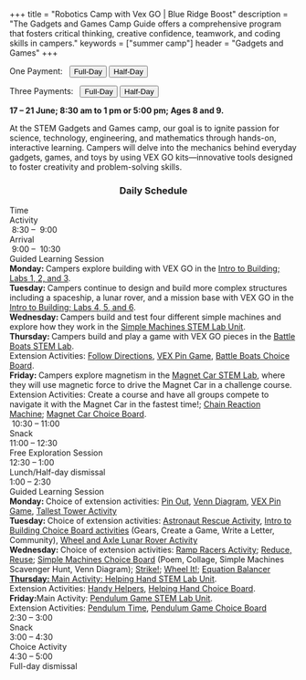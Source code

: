 +++
title = "Robotics Camp with Vex GO | Blue Ridge Boost"
description = "The Gadgets and Games Camp Guide offers a comprehensive program that fosters critical thinking, creative confidence, teamwork, and coding skills in campers."
keywords = ["summer camp"]
header = "Gadgets and Games"
+++

<p></p>

<div class="container">
    <div class="row pb-1">
        <div class="col">
           <p> One Payment: &nbsp;
                <a href="https://summer-24-ages-8-to-10-full-day.cheddarup.com"><button class="button-8s" role="button">Full-Day</button></a>  <a href="https://summer-24-ages-8-to-10-half-day.cheddarup.com"><button class="button-8s" role="button">Half-Day</button></a>
            </p>
            <p> Three Payments: &nbsp;
                <a href="https://summer-24-ages-8-and-9-full-day-3-payments.cheddarup.com"><button class="button-8s" role="button">Full-Day</button></a>  <a href="https://summer-24-ages-8-and-9-half-day-3-payments.cheddarup.com"><button class="button-8s" role="button">Half-Day</button></a> <br>
            </p>
        </div>
        <div class="col-8">
        <p><b> 17 &ndash; 21 June; 8:30 am to 1 pm or 5:00 pm; Ages 8 and 9.</b></p>
        <p>At the STEM Gadgets and Games camp, our goal is to ignite passion for science, technology, engineering, and mathematics through hands-on, interactive learning. Campers will delve into the mechanics behind everyday gadgets, games, and toys by using VEX GO kits—innovative tools designed to foster creativity and problem-solving skills.</p>
        </div>
    </div>
    <div class="row pb-1">
        <div class="col-3">
            <!-- <div class="v-stack p-0">
                <div><img src="/images/camps/spike-prime-intro/lego-maker-sm-game.webp" alt="Game Maker" class="img-fluid"> </div>
                <div><img src="/images/camps/spike-prime-intro/dance.webp" alt="Break Dance" class="img-fluid"> </div>
                <div><img src="/images/camps/spike-prime-intro/out-of-order.webp" alt="Racing Cart" class="img-fluid"> </div>
                <div><img src="/images/camps/spike-prime-intro/keep-it-really-safe.webp" alt="Keep it really safe." class="img-fluid"> </div>
            </div> -->
        </div>
        <div class="col-6">
            <div class="container p-0 m-0 b-0">
                <h3 align="center">Daily Schedule</h3>
                <div class="row py-1 table-header">
                    <div class="col-2 text-center">Time</div>	
                    <div class="col-10">Activity</div>
                </div>
                <div class="row py-1">
                    <div class="col-2 text-center">&nbsp;8:30 &ndash; &nbsp;9:00</div>
                    <div class="col-10">Arrival</div>
                </div>
                <div class="row py-1 table-dark-row">
                    <div class="col-2 text-center">&nbsp;9:00 &ndash; &nbsp;10:30	</div>
                    <div class="col-10 ">Guided Learning Session<br>
                        <b>Monday: </b> Campers explore building with VEX GO in the <a href="https://education.vex.com/stemlabs/go/intro-to-building">Intro to Building; Labs 1, 2, and 3</a>.<br>
                        <b>Tuesday: </b> Campers continue to design and build more complex structures including a spaceship, a lunar rover, and a mission base with VEX GO in the <a href="https://education.vex.com/stemlabs/go/intro-to-building">Intro to Building; Labs 4, 5, and 6</a>.<br>
                        <b>Wednesday: </b>Campers build and test four different simple machines and explore how they work in the <a href="https://education.vex.com/stemlabs/go/simple-machines">Simple Machines STEM Lab Unit</a>.<br>
                        <b>Thursday: </b>Campers build and play a game with VEX GO pieces in the <a href="">Battle Boats STEM Lab</a>.<br>
                        Extension Activities: <a href="">Follow Directions</a>, <a href="">VEX Pin Game</a>, <a href="">Battle Boats Choice Board</a>.<br>
                        <b>Friday: </b>Campers explore magnetism in the <a href="">Magnet Car STEM Lab</a>, where they will use magnetic force to drive the Magnet Car in a challenge course. <br>
                        Extension Activities: Create a course and have all groups compete to navigate it with the Magnet Car in the fastest time!; <a href="">Chain Reaction Machine</a>; <a href="">Magnet Car Choice Board</a>.<br>
                    </div>
                </div>
                <div class="row py-1">
                    <div class="col-2 text-center">&nbsp;10:30 &ndash; 11:00 </div>
                    <div class="col-10">Snack</div>
                </div>
                <div class="row py-1 table-dark-row">
                    <div class="col-2 text-center">11:00 &ndash; 12:30</div>	
                    <div class="col-10">Free Exploration Session</div>
                </div>
                <div class="row py-1">
                    <div class="col-2 text-center">12:30 &ndash; 1:00</div>
                    <div class="col-10">Lunch/Half-day dismissal</div>
                </div>
                <div class="row py-1 table-dark-row">
                    <div class="col-2 text-center">1:00 &ndash; 2:30</div>	
                    <div class="col-10">Guided Learning Session<br>
                        <b>Monday: </b>Choice of extension activities: <a href="https://docs.google.com/document/d/11ZJPCMDuaw_k27wK9nbXk0_2O6TskIu8lWQ2bOdE5WQ/edit">Pin Out</a>, <a href="https://docs.google.com/document/d/1UYt5vx03TrElGv0cwoYLW_Zz3x1L5i43zLJur_thXXY/edit">Venn Diagram</a>, <a href="https://docs.google.com/document/d/1-JTJggTs0dKyaysww4Fwd_gpec8rapJW_RwaT45Sfbk/edit">VEX Pin Game</a>, <a href="https://docs.google.com/document/d/13Cnz_CX0DHe-QziuGFi27Q2okoO2JmkV6AZgtBIg3as/edit">Tallest Tower Activity</a><br>
                        <b>Tuesday: </b>Choice of extension activities: <a href="https://docs.google.com/document/d/13k0yaLC8sebKWlp1cpt9S1AMgVQDOGqAm3UA6rA48js/edit">Astronaut Rescue Activity</a>, <a href="https://education.vex.com/stemlabs/go/intro-to-building/unit-overview/choice-board">Intro to Building Choice Board activities</a> (Gears, Create a Game, Write a Letter, Community), <a href="https://docs.google.com/document/d/1k2oywDFUie6mv_cAlIe6NSwVaAUDnUvYNDOCsi9XTNY/edit">Wheel and Axle Lunar Rover Activity</a><br>
                        <b>Wednesday: </b>Choice of extension activities: <a href="https://docs.google.com/document/d/1aqjMRWLLqVJBOYzwxh7O6eDBnysdZv_ehiFNqN_5LhA/edit">Ramp Racers Activity</a>; <a href="https://docs.google.com/document/d/1aqjMRWLLqVJBOYzwxh7O6eDBnysdZv_ehiFNqN_5LhA/edit">Reduce, Reuse</a>; <a href="https://education.vex.com/stemlabs/go/simple-machines/unit-overview/choice-board">Simple Machines Choice Board</a> (Poem, Collage, Simple Machines Scavenger Hunt, Venn Diagram); <a href="https://docs.google.com/document/d/1vHt-IiIX1jqcLBD8R0h_XIkXQclCZ_aG534iWs8YfrU/edit">Strike!</a>; <a href="https://docs.google.com/document/d/1dLZVuVrbWxPnUh6go5-vQiOdPA72bNJ4ByjaHRfrisE/edit">Wheel It!</a>; <a href="https://docs.google.com/document/u/1/d/1Q5xqRKlqhhtiSDTfgaOWtAQ5UhCJuhPgMLIhJ-O7aDM/edit?usp=sharing">Equation Balancer<br>
                        <b>Thursday: </b>Main Activity: <a href="">Helping Hand STEM Lab Unit</a>.<br>
                        Extension Activities: <a href="">Handy Helpers</a>, <a href="">Helping Hand Choice Board</a>.<br>
                        <b>Friday:</b>Main Activity: <a href="">Pendulum Game STEM Lab Unit</a>.<br>
                        Extension Activities: <a href="">Pendulum Time</a>, <a href="">Pendulum Game Choice Board</a><br>
                    </div>
                </div>
                <div class="row py-1">
                    <div class="col-2 text-center">2:30 &ndash; 3:00</div>	
                    <div class="col-10">Snack</div>
                </div>
                <div class="row py-1 table-dark-row">
                    <div class="col-2 text-center">3:00  &ndash;  4:30	</div>
                    <div class="col-10">Choice Activity</div>
                </div>
                <div class="row py-1">
                    <div class="col-2 text-center">4:30  &ndash;  5:00	</div>
                    <div class="col-10">Full-day dismissal</div>
                </div>
            </div>
        </div> <!-- inner container -->
        <div class="col-3">
            <!-- <div class="v-stack">
                <div><img src="/images/camps/spike-prime-intro/what-is-this.webp" alt="What is this?" class="img-fluid"> </div>
                <div><img src="/images/camps/spike-prime-intro/rhino.webp" alt="Rhino" class="img-fluid"> </div>
                <div><img src="/images/camps/spike-prime-intro/brain-game.webp" alt="Brain Game." class="img-fluid"> </div> 
                <div><img src="/images/camps/spike-prime-intro/the-lego-way.webp" alt="Ideas" class="img-fluid"> </div>
            </div> -->
        </div>
    </div>
</div> <!-- outer container -->